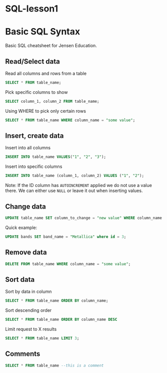 # SQL-lesson1
# Basic SQL Syntax

Basic SQL cheatsheet for Jensen Education.

## Read/Select data

Read all columns and rows from a table

```SQL
SELECT * FROM table_name;
```

Pick specific columns to show

```SQL
SELECT column_1, column_2 FROM table_name;
```

Using WHERE to pick only certain rows

```SQL
SELECT * FROM table_name WHERE column_name = "some value";
```

## Insert, create data

Insert into all columns

```SQL
INSERT INTO table_name VALUES("1", "2", "3");
```

Insert into specific columns

```SQL
INSERT INTO table_name (column_1, column_2) VALUES ("1", "2");
```

Note: If the ID column has `AUTOINCREMENT` applied we do not use a value there. We can either use `NULL` or leave it out when inserting values.

## Change data

```SQL
UPDATE table_name SET column_to_change = "new value" WHERE column_name = "some value to search for";
```

Quick example:

```SQL
UPDATE bands SET band_name = "Metallica" where id = 3;
```

## Remove data

```SQL
DELETE FROM table_name WHERE column_name = "some value";
```

## Sort data

Sort by data in column

```SQL
SELECT * FROM table_name ORDER BY column_name;
```

Sort descending order

```SQL
SELECT * FROM table_name ORDER BY column_name DESC
```

Limit request to X results

```SQL
SELECT * FROM table_name LIMIT 3;
```

## Comments

```SQL
SELECT * FROM table_name --this is a comment
```